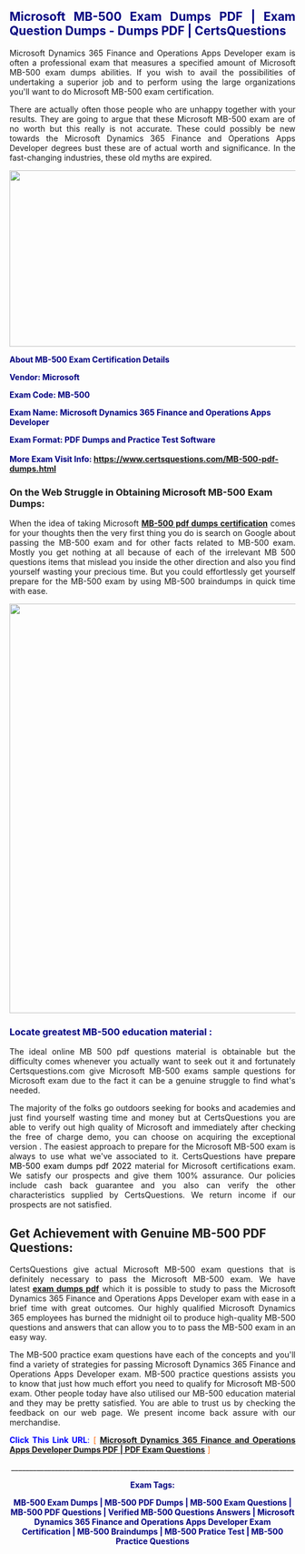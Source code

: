 <h2 style="text-align: justify;"><span style="color: #000080;">Microsoft MB-500 Exam Dumps PDF | Exam Question Dumps - Dumps PDF | CertsQuestions</span></h2>
<p style="text-align: justify;">Microsoft Dynamics 365 Finance and Operations Apps Developer exam is often a professional exam that measures a specified amount of Microsoft  MB-500 exam dumps abilities. If you wish to avail the possibilities of undertaking a superior job and to perform using the large organizations you'll want to do Microsoft MB-500 exam certification.</p>
<p style="text-align: justify;">There are actually often those people who are unhappy together with your results. They are going to argue that these Microsoft  MB-500 exam are of no worth but this really is not accurate. These could possibly be new towards the Microsoft Dynamics 365 Finance and Operations Apps Developer degrees bust these are of actual worth and significance. In the fast-changing industries, these old myths are expired.</p>
<p><img style="display: block; margin-left: auto; margin-right: auto;" src="https://i.imgur.com/eaP4ae9.png" width="840" height="310" /></p>
<p><span style="color: #000080;"><strong>About MB-500 Exam Certification Details</strong></span></p>
<p><span style="color: #000080;"><strong>Vendor: Microsoft<br /></strong></span></p>
<p><span style="color: #000080;"><strong>Exam Code: MB-500</strong></span></p>
<p><span style="color: #000080;"><strong>Exam Name: Microsoft Dynamics 365 Finance and Operations Apps Developer</strong></span></p>
<p><span style="color: #000080;"><strong>Exam Format: PDF Dumps and Practice Test Software<br /><br />More Exam Visit Info: <span style="color: #ff6600;"><a href="https://www.certsquestions.com/MB-500-pdf-dumps.html">https://www.certsquestions.com/MB-500-pdf-dumps.html</a></span></strong></span></p>
<h3>On the Web Struggle in Obtaining Microsoft MB-500 Exam Dumps:</h3>
<p style="text-align: justify;">When the idea of taking Microsoft <a href="https://www.certsquestions.com/MB-500-pdf-dumps.html"><strong> MB-500 pdf dumps certification</strong></a> comes for your thoughts then the very first thing you do is search on Google about passing the MB-500 exam and for other facts related to MB-500 exam. Mostly you get nothing at all because of each of the irrelevant MB 500 questions items that mislead you inside the other direction and also you find yourself wasting your precious time. But you could effortlessly get yourself prepare for the MB-500 exam by using MB-500 braindumps in quick time with ease.</p>
<p><a href="https://www.certsquestions.com/MB-500-pdf-dumps.html"><img style="display: block; margin-left: auto; margin-right: auto;" src="https://i.imgur.com/pxhoKQ2.png" width="720" /></a></p>
<h3><span style="color: #000080;">Locate greatest  MB-500 education material :</span></h3>
<p style="text-align: justify;">The ideal online MB 500 pdf questions material is obtainable but the difficulty comes whenever you actually want to seek out it and fortunately Certsquestions.com give Microsoft MB-500 exams sample questions for Microsoft  exam due to the fact it can be a genuine struggle to find what's needed.</p>
<p style="text-align: justify;">The majority of the folks go outdoors seeking for books and academies and just find yourself wasting time and money but at CertsQuestions you are able to verify out high quality of Microsoft  and immediately after checking the free of charge demo, you can choose on acquiring the exceptional version . The easiest approach to prepare for the Microsoft MB-500 exam is always to use what we've associated to it. CertsQuestions have <span style="color: #000000;">prepare MB-500 exam dumps pdf 2022</span> material for Microsoft certifications exam. We satisfy our prospects and give them 100% assurance. Our policies include cash back guarantee and you also can verify the other characteristics supplied by CertsQuestions. We return income if our prospects are not satisfied.</p>
<h2>Get Achievement with Genuine MB-500 PDF Questions:</h2>
<p style="text-align: justify;">CertsQuestions give actual Microsoft MB-500 exam questions that is definitely necessary to pass the Microsoft  MB-500 exam. We have latest<strong>&nbsp;<a href="https://www.certsquestions.com/">exam dumps pdf</a></strong>&nbsp;which it is possible to study to pass the Microsoft Dynamics 365 Finance and Operations Apps Developer exam with ease in a brief time with great outcomes. Our highly qualified Microsoft Dynamics 365 employees has burned the midnight oil to produce high-quality MB-500 questions and answers that can allow you to to pass the MB-500 exam in an easy way.</p>
<p style="text-align: justify;">The MB-500 practice exam questions have each of the concepts and you'll find a variety of strategies for passing Microsoft Dynamics 365 Finance and Operations Apps Developer exam. MB-500 practice questions assists you to know that just how much effort you need to qualify for Microsoft  MB-500 exam. Other people today have also utilised our MB-500 education material and they may be pretty satisfied. You are able to trust us by checking the feedback on our web page. We present income back assure with our merchandise.</p>
<p style="text-align: justify;"><span style="color: #0000ff;"><strong>Click This Link URL</strong>:</span> <span style="color: #ff6600;">[ <strong><a href="https://www.certsquestions.com/microsoft-dynamics-365-certification.html">Microsoft Dynamics 365 Finance and Operations Apps Developer Dumps PDF | PDF Exam Questions</a></strong> ]</span></p>
<p style="text-align: center;">______________________________________________________________________________</p>
<p style="text-align: center;"><span style="color: #000080;"><strong>Exam Tags:</strong></span></p>
<p style="text-align: center;"><span style="color: #000080;"><strong>MB-500 Exam Dumps | MB-500 PDF Dumps | MB-500 Exam Questions | MB-500 PDF Questions | Verified MB-500 Questions Answers | Microsoft Dynamics 365 Finance and Operations Apps Developer Exam Certification | MB-500 Braindumps | MB-500 Pratice Test | MB-500 Practice Questions</strong></span></p>
